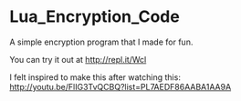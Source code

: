 Lua_Encryption_Code
===================

A simple encryption program that I made for fun.

You can try it out at http://repl.it/Wcl

I felt inspired to make this after watching this: http://youtu.be/FlIG3TvQCBQ?list=PL7AEDF86AABA1AA9A
